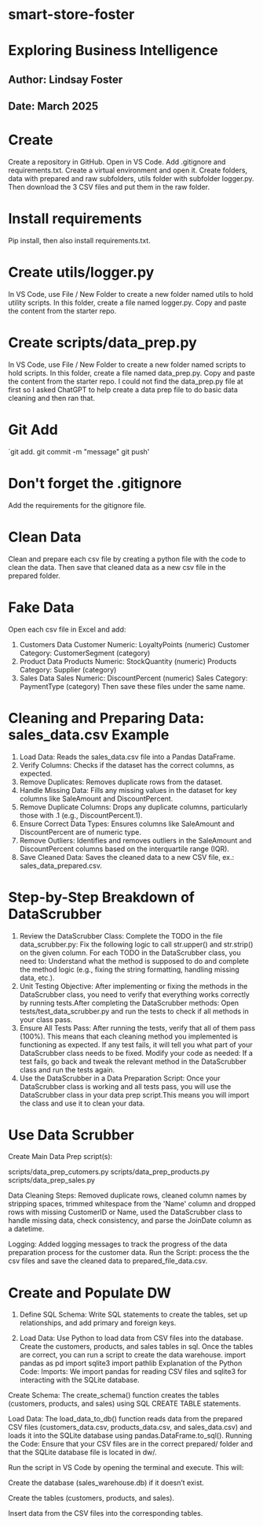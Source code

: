 # smart-store-foster
# Exploring Business Intelligence
## Author: Lindsay Foster
## Date: March 2025
# Create 
Create a repository in GitHub. Open in VS Code. Add .gitignore and requirements.txt. Create a virtual environment and open it. Create folders, data with prepared and raw subfolders, utils folder with subfolder logger.py. Then download the 3 CSV files and put them in the raw folder. 
# Install requirements
Pip install, then also install requirements.txt. 
# Create utils/logger.py
In VS Code, use File / New Folder to create a new folder named utils to hold utility scripts. In this folder, create a file named logger.py. Copy and paste the content from the starter repo.
# Create scripts/data_prep.py
In VS Code, use File / New Folder to create a new folder named scripts to hold scripts. In this folder, create a file named data_prep.py. Copy and paste the content from the starter repo.
I could not find the data_prep.py file at first so I asked ChatGPT to help create a data prep file to do basic data cleaning and then ran that. 
# Git Add
`git add. 
git commit -m "message"
git push'
# Don't forget the .gitignore
Add the requirements for the gitignore file.
# Clean Data
Clean and prepare each csv file by creating a python file with the code to clean the data. Then save that cleaned data as a new csv file in the prepared folder. 
# Fake Data
Open each csv file in Excel and add:
1. Customers Data
Customer Numeric: LoyaltyPoints (numeric)
Customer Category: CustomerSegment (category)
2. Product Data
Products Numeric: StockQuantity (numeric)
Products Category: Supplier (category)
3. Sales Data
Sales Numeric: DiscountPercent (numeric)
Sales Category: PaymentType (category)
Then save these files under the same name. 
# Cleaning and Preparing Data: sales_data.csv Example
1. Load Data: Reads the sales_data.csv file into a Pandas DataFrame.
2. Verify Columns: Checks if the dataset has the correct columns, as expected.
3. Remove Duplicates: Removes duplicate rows from the dataset.
4. Handle Missing Data: Fills any missing values in the dataset for key columns like SaleAmount and DiscountPercent.
5. Remove Duplicate Columns: Drops any duplicate columns, particularly those with .1 (e.g., DiscountPercent.1).
6. Ensure Correct Data Types: Ensures columns like SaleAmount and DiscountPercent are of numeric type.
7. Remove Outliers: Identifies and removes outliers in the SaleAmount and DiscountPercent columns based on the interquartile range (IQR).
8. Save Cleaned Data: Saves the cleaned data to a new CSV file, ex.: sales_data_prepared.csv.

# Step-by-Step Breakdown of DataScrubber
1. Review the DataScrubber Class:
Complete the TODO in the file data_scrubber.py: Fix the following logic to call str.upper() and str.strip() on the given column.
For each TODO in the DataScrubber class, you need to: Understand what the method is supposed to do and complete the method logic (e.g., fixing the string formatting, handling missing data, etc.).
2. Unit Testing
Objective: After implementing or fixing the methods in the DataScrubber class, you need to verify that everything works correctly by running tests.After completing the DataScrubber methods:
Open tests/test_data_scrubber.py and run the tests to check if all methods in your class pass.
3. Ensure All Tests Pass:
After running the tests, verify that all of them pass (100%). This means that each cleaning method you implemented is functioning as expected. If any test fails, it will tell you what part of your DataScrubber class needs to be fixed. Modify your code as needed: If a test fails, go back and tweak the relevant method in the DataScrubber class and run the tests again.
4. Use the DataScrubber in a Data Preparation Script:
Once your DataScrubber class is working and all tests pass, you will use the DataScrubber class in your data prep script.This means you will import the class and use it to clean your data.

# Use Data Scrubber 

Create Main Data Prep script(s):

scripts/data_prep_cutomers.py
scripts/data_prep_products.py
scripts/data_prep_sales.py

Data Cleaning Steps: Removed duplicate rows, cleaned column names by stripping spaces, trimmed whitespace from the 'Name' column and dropped rows with missing CustomerID or Name, used the DataScrubber class to handle missing data, check consistency, and parse the JoinDate column as a datetime.

Logging: Added logging messages to track the progress of the data preparation process for the customer data.
Run the Script: process the the csv files and save the cleaned data to prepared_file_data.csv.

# Create and Populate DW
1. Define SQL Schema: Write SQL statements to create the tables, set up relationships, and add primary and foreign keys.

2. Load Data: Use Python to load data from CSV files into the database.
Create the customers, products, and sales tables in sql. Once the tables are correct, you can run a script to create the data warehouse. 
import pandas as pd
import sqlite3
import pathlib
Explanation of the Python Code:
Imports: We import pandas for reading CSV files and sqlite3 for interacting with the SQLite database.

Create Schema: The create_schema() function creates the tables (customers, products, and sales) using SQL CREATE TABLE statements.

Load Data: The load_data_to_db() function reads data from the prepared CSV files (customers_data.csv, products_data.csv, and sales_data.csv) and loads it into the SQLite database using pandas.DataFrame.to_sql().
Running the Code:
Ensure that your CSV files are in the correct prepared/ folder and that the SQLite database file is located in dw/.

Run the script in VS Code by opening the terminal and execute.
This will:

Create the database (sales_warehouse.db) if it doesn’t exist.

Create the tables (customers, products, and sales).

Insert data from the CSV files into the corresponding tables.